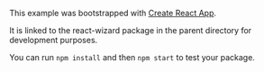 This example was bootstrapped with [Create React App](https://github.com/facebook/create-react-app).

It is linked to the react-wizard package in the parent directory for development purposes.

You can run `npm install` and then `npm start` to test your package.
